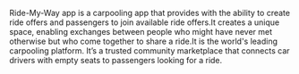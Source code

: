 Ride-My-Way app is a carpooling app that provides with the ability to create ride offers and passengers to join available ride offers.It creates a unique space, enabling exchanges between people who might have never met otherwise but who come together to share a ride.It is the world's leading carpooling platform. It’s a trusted community marketplace that connects car drivers with empty seats to passengers looking for a ride.